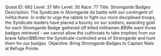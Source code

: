 Quest ID: 682
Level: 37
Min Level: 30
Race: 77
Title: Stromgarde Badges
Description: The Syndicate in Stromgarde do battle with our contingent of militia there. In order to urge the rabble to fight our more disciplined troops, the Syndicate leaders have placed a bounty on our soldiers, awarding gold for each Stromgarde Badge gathered off killed militiamen.$B$BWe want those badges retrieved - we cannot allow the cutthroats to take trophies from our brave fallen!$B$BEnter the Syndicate-controlled area of Stromgarde and hunt them for our badges.
Objective: Bring Stromgarde Badges to Captain Nials at Refuge Pointe.
